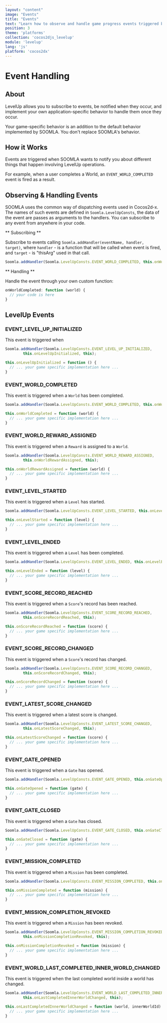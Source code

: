 ```yaml
---
layout: "content"
image: "Events"
title: "Events"
text: "Learn how to observe and handle game progress events triggered by cocos2dx-levelup to customize your game-specific behavior."
position: 3
theme: 'platforms'
collection: 'cocos2djs_levelup'
module: 'levelup'
lang: 'js' 
platform: 'cocos2dx'
---
```


# Event Handling

## About

LevelUp allows you to subscribe to events, be notified when they occur, and implement your own application-specific behavior to handle them once they occur.

<div class="info-box">Your game-specific behavior is an addition to the default behavior implemented by SOOMLA. You don't replace SOOMLA's behavior.</div>

## How it Works

Events are triggered when SOOMLA wants to notify you about different things that happen involving LevelUp operations.

For example, when a user completes a World, an `EVENT_WORLD_COMPLETED` event is fired as a result.


## Observing & Handling Events

SOOMLA uses the common way of dispatching events used in Cocos2d-x.
The names of such events are defined in `Soomla.LevelUpConsts`, the data of the event are passes as arguments to the 
handlers. You can subscribe to any event from anywhere in your code.

** Subscribing **

Subscribe to events calling `Soomla.addHandler(eventName, handler, target)`, 
where `handler` - is a function that will be called when event is fired, and `target` - is "thisArg" used in that call. 

```js
Soomla.addHandler(Soomla.LevelUpConsts.EVENT_WORLD_COMPLETED, this.onWorldCompleted, this);
```

** Handling **

Handle the event through your own custom function:

```js
onWorldCompleted: function (world) {
  // your code is here
}
```

## LevelUp Events

### EVENT_LEVEL_UP_INITIALIZED

This event is triggered when

```js
Soomla.addHandler(Soomla.LevelUpConsts.EVENT_LEVEL_UP_INITIALIZED, 
        this.onLevelUpInitialized, this);

this.onLevelUpInitialized = function () {
  // ... your game specific implementation here ...
}
```

### EVENT_WORLD_COMPLETED

This event is triggered when a `World` has been completed.

```js
Soomla.addHandler(Soomla.LevelUpConsts.EVENT_WORLD_COMPLETED, this.onWorldCompleted, this);

this.onWorldCompleted = function (world) {
  // ... your game specific implementation here ...
}
```

### EVENT_WORLD_REWARD_ASSIGNED

This event is triggered when a `Reward` is assigned to a `World`.

```js
Soomla.addHandler(Soomla.LevelUpConsts.EVENT_WORLD_REWARD_ASSIGNED, 
        this.onWorldRewardAssigned, this);

this.onWorldRewardAssigned = function (world) {
  // ... your game specific implementation here ...
}
```

### EVENT_LEVEL_STARTED

This event is triggered when a `Level` has started.

```js
Soomla.addHandler(Soomla.LevelUpConsts.EVENT_LEVEL_STARTED, this.onLevelStarted, this);

this.onLevelStarted = function (level) {
  // ... your game specific implementation here ...
}
```

### EVENT_LEVEL_ENDED

This event is triggered when a `Level` has been completed.

```js
Soomla.addHandler(Soomla.LevelUpConsts.EVENT_LEVEL_ENDED, this.onLevelEnded, this);

this.onLevelEnded = function (level) {
  // ... your game specific implementation here ...
}
```

### EVENT_SCORE_RECORD_REACHED

This event is triggered when a `Score`'s record has been reached.

```js
Soomla.addHandler(Soomla.LevelUpConsts.EVENT_SCORE_RECORD_REACHED, 
        this.onScoreRecordReached, this);

this.onScoreRecordReached = function (score) {
  // ... your game specific implementation here ...
}
```

### EVENT_SCORE_RECORD_CHANGED

This event is triggered when a `Score`'s record has changed.

```js
Soomla.addHandler(Soomla.LevelUpConsts.EVENT_SCORE_RECORD_CHANGED, 
        this.onScoreRecordChanged, this);

this.onScoreRecordChanged = function (score) {
  // ... your game specific implementation here ...
}
```

### EVENT_LATEST_SCORE_CHANGED

This event is triggered when a latest score is changed.

```js
Soomla.addHandler(Soomla.LevelUpConsts.EVENT_LATEST_SCORE_CHANGED, 
        this.onLatestScoreChanged, this);

this.onLatestScoreChanged = function (score) {
  // ... your game specific implementation here ...
}
```

### EVENT_GATE_OPENED

This event is triggered when a `Gate` has opened.

```js
Soomla.addHandler(Soomla.LevelUpConsts.EVENT_GATE_OPENED, this.onGateOpened, this);

this.onGateOpened = function (gate) {
  // ... your game specific implementation here ...
}
```

### EVENT_GATE_CLOSED

This event is triggered when a `Gate` has closed.

```js
Soomla.addHandler(Soomla.LevelUpConsts.EVENT_GATE_CLOSED, this.onGateClosed, this);

this.onGateClosed = function (gate) {
  // ... your game specific implementation here ...
}
```

### EVENT_MISSION_COMPLETED

This event is triggered when a `Mission` has been completed.

```js
Soomla.addHandler(Soomla.LevelUpConsts.EVENT_MISSION_COMPLETED, this.onMissionCompleted, this);

this.onMissionCompleted = function (mission) {
  // ... your game specific implementation here ...
}
```

### EVENT_MISSION_COMPLETION_REVOKED

This event is triggered when a `Mission` has been revoked.

```js
Soomla.addHandler(Soomla.LevelUpConsts.EVENT_MISSION_COMPLETION_REVOKED, 
        this.onMissionCompletionRevoked, this);

this.onMissionCompletionRevoked = function (mission) {
  // ... your game specific implementation here ...
}
```

### EVENT_WORLD_LAST_COMPLETED_INNER_WORLD_CHANGED

This event is triggered when the last completed world inside a world has changed.

```js
Soomla.addHandler(Soomla.LevelUpConsts.EVENT_WORLD_LAST_COMPLETED_INNER_WORLD_CHANGED, 
        this.onLastCompletedInnerWorldChanged, this);

this.onLastCompletedInnerWorldChanged = function (world, innerWorldId) {
  // ... your game specific implementation here ...
}
```
